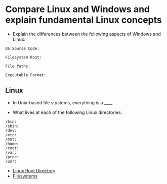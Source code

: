 # Compare Linux and Windows and explain fundamental Linux concepts

- Explain the differences between the following aspects of Windows and Linux:

```text
OS Source Code:

Filesystem Root:

File Paths:

Executable Format:
```

## Linux

- In Unix-based file stystems, everything is a ____.

- What lives at each of the following Linux directories:

```text
/bin:
/sbin:
/dev:
/etc:
/mnt:
/home:
/root:
/var:
/proc:
/usr:
```

- [Linux Root Directory](https://tldp.org/LDP/Linux-Filesystem-Hierarchy/html/the-root-directory.html)
- [Filesystems](https://www.howtogeek.com/137096/6-ways-the-linux-file-system-is-different-from-the-windows-file-system/)
